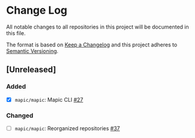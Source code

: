 # Change Log
All notable changes to all repositories in this project will be documented in this file. 

The format is based on [Keep a Changelog](http://keepachangelog.com/)
and this project adheres to [Semantic Versioning](http://semver.org/).

## [Unreleased]
### Added
- [x] `mapic/mapic`: Mapic CLI [#27](https://github.com/mapic/mapic/issues/27)

### Changed
- [ ] `mapic/mapic`: Reorganized repositories [#37](https://github.com/mapic/mapic/issues/37)

